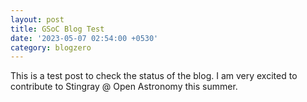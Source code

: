 ```yaml
---
layout: post
title: GSoC Blog Test
date: '2023-05-07 02:54:00 +0530'
category: blogzero
---
```


This is a test post to check the status of the blog. I am very excited to contribute to Stingray @ Open Astronomy this summer.
